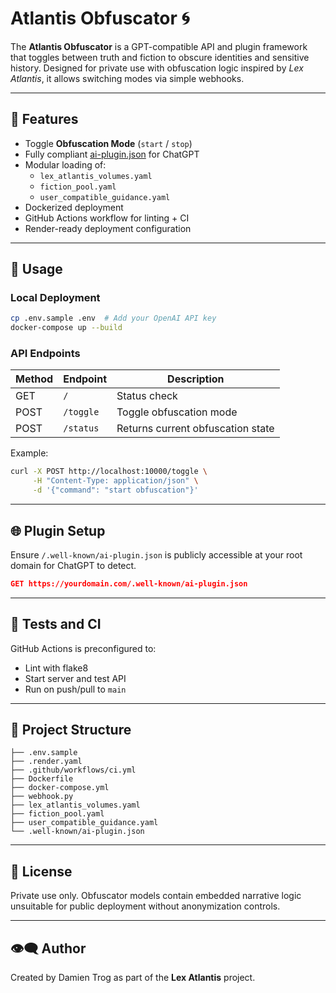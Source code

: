 # Atlantis Obfuscator 🌀

The **Atlantis Obfuscator** is a GPT-compatible API and plugin framework that toggles between truth and fiction to obscure identities and sensitive history. Designed for private use with obfuscation logic inspired by *Lex Atlantis*, it allows switching modes via simple webhooks.

---

## 🔧 Features

- Toggle **Obfuscation Mode** (`start` / `stop`)
- Fully compliant [ai-plugin.json](https://platform.openai.com/docs/plugins/introduction) for ChatGPT
- Modular loading of:
  - `lex_atlantis_volumes.yaml`
  - `fiction_pool.yaml`
  - `user_compatible_guidance.yaml`
- Dockerized deployment
- GitHub Actions workflow for linting + CI
- Render-ready deployment configuration

---

## 🚀 Usage

### Local Deployment

```bash
cp .env.sample .env  # Add your OpenAI API key
docker-compose up --build
```

### API Endpoints

| Method | Endpoint       | Description                    |
|--------|----------------|--------------------------------|
| GET    | `/`            | Status check                   |
| POST   | `/toggle`      | Toggle obfuscation mode        |
| POST   | `/status`      | Returns current obfuscation state |

Example:

```bash
curl -X POST http://localhost:10000/toggle \
     -H "Content-Type: application/json" \
     -d '{"command": "start obfuscation"}'
```

---

## 🌐 Plugin Setup

Ensure `/.well-known/ai-plugin.json` is publicly accessible at your root domain for ChatGPT to detect.

```json
GET https://yourdomain.com/.well-known/ai-plugin.json
```

---

## 🧪 Tests and CI

GitHub Actions is preconfigured to:

- Lint with flake8
- Start server and test API
- Run on push/pull to `main`

---

## 📂 Project Structure

```
├── .env.sample
├── .render.yaml
├── .github/workflows/ci.yml
├── Dockerfile
├── docker-compose.yml
├── webhook.py
├── lex_atlantis_volumes.yaml
├── fiction_pool.yaml
├── user_compatible_guidance.yaml
└── .well-known/ai-plugin.json
```

---

## 📄 License

Private use only. Obfuscator models contain embedded narrative logic unsuitable for public deployment without anonymization controls.

---

## 👁️‍🗨️ Author

Created by Damien Trog as part of the **Lex Atlantis** project.